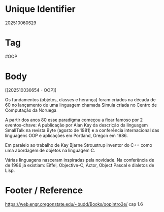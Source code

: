 # Unique Identifier
202510060629

# Tag
#OOP 

# Body
[[202510030654 - OOP]]

Os fundamentos (objetos, classes e herança) foram criados na década de 60 no lançamento de uma linguagem chamada Simula criada no Centro de Computação da Noruega.

A partir dos anos 80 esse paradigma começou a ficar famoso por 2 eventos-chave: A publicação por Alan Kay da descrição da linguagem SmallTalk na revista Byte (agosto de 1981) e a conferência internacional das linguagens OOP e aplicações em Portland, Oregon em 1986.

Em paralelo ao trabalho de Kay Bjarne Stroustrup inventor do C++ como uma abordagem de objetos na linguagem C.

Várias linguagens nasceram inspiradas pela novidade. Na conferência de de 1986 já existiam: Eiffel, Objective-C, Actor, Object Pascal e dialetos de Lisp.


# Footer / Reference
https://web.engr.oregonstate.edu/~budd/Books/oopintro3e/ cap 1.6